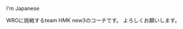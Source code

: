 I'm Japanese

WROに挑戦するteam HMK new3のコーチです。
よろしくお願いします。

<!---
naoshiirie/naoshiirie is a ✨ special ✨ repository because its `README.md` (this file) appears on your GitHub profile.
You can click the Preview link to take a look at your changes.
--->
